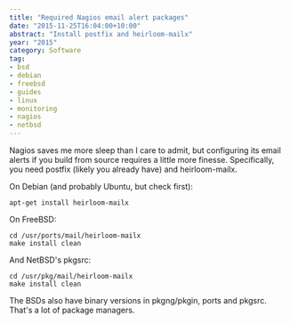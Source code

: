 ```yaml
---
title: "Required Nagios email alert packages"
date: "2015-11-25T16:04:00+10:00"
abstract: "Install postfix and heirloom-mailx"
year: "2015"
category: Software
tag: 
- bsd
- debian
- freebsd
- guides
- linux
- monitoring
- nagios
- netbsd
---
```

Nagios saves me more sleep than I care to admit, but configuring its email alerts if you build from source requires a little more finesse. Specifically, you need postfix (likely you already have) and heirloom-mailx.

On Debian (and probably Ubuntu, but check first):

    apt-get install heirloom-mailx

On FreeBSD:

    cd /usr/ports/mail/heirloom-mailx
    make install clean

And NetBSD's pkgsrc:

    cd /usr/pkg/mail/heirloom-mailx
    make install clean

The BSDs also have binary versions in pkgng/pkgin, ports and pkgsrc. That's a lot of package managers.

